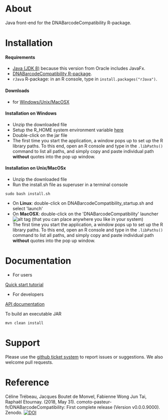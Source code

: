 About
=================

Java front-end for the DNABarcodeCompatibility R-package.


Installation 
================

#### Requirements

* [Java (JDK 8)](http://www.oracle.com/technetwork/java/javase/downloads/jdk8-downloads-2133151.html) because this version from Oracle includes JavaFx.
* [DNABarcodeCompatibility R-package](https://github.com/comoto-pasteur-fr/DNABarcodeCompatibility#installation).
* `rJava` R-package: in an R console, type in `install.packages("rJava")`. 


#### Downloads 

* for [Windows/Unix/MacOSX](https://www.dropbox.com/s/wa1thx156znjdbb/DNABarcodeCompatibility_Unix.zip?dl=0)

#### Installation on Windows 

* Unzip the downloaded file
* Setup the R_HOME system environment variable [here](https://github.com/comoto-pasteur-fr/DNABarcodeCompatibility_GUI/tree/master/installation/windows/set_RHOME.md)
* Double-click on the jar file 
* The first time you start the application, a window pops up to set up the R library paths. To this end, open an R console and type in the `.libPaths()` command to list all paths, and simply copy and paste individual path **without** quotes into the pop up window.

#### Installation on Unix/MacOSx

* Unzip the downloaded file
* Run the install.sh file as superuser in a terminal console
```
sudo bash install.sh
```
* On **Linux**: double-click on DNABarcodeCompatibility_startup.sh and select 'launch'
* On **MacOSX**: double-click on the 'DNABarcodeCompatibility' launcher ![alt tag](https://comoto-pasteur-fr.github.io/DNABarcodeCompatibility_GUI/applet.png) (that you can place anywhere you like in your system)
* The first time you start the application, a window pops up to set up the R library paths. To this end, open an R console and type in the `.libPaths()` command to list all paths, and simply copy and paste individual path **without** quotes into the pop up window.

Documentation
================

* For users

[Quick start tutorial](https://comoto-pasteur-fr.github.io/DNABarcodeCompatibility_GUI/tutorial.pdf)

* For developers

[API documentation](https://comoto-pasteur-fr.github.io/DNABarcodeCompatibility_GUI/)

To build an executable JAR 
```
mvn clean install
```

Support
=========

Please use the [github ticket system](https://github.com/comoto-pasteur-fr/DNABarcodeCompatibility_GUI/issues) to report issues or suggestions. 
We also welcome pull requests.



Reference
==========

Céline Trébeau, Jacques Boutet de Monvel, Fabienne Wong Jun Tai, Raphaël Etournay. (2018, May 31). comoto-pasteur-fr/DNABarcodeCompatibility: First complete release (Version v0.0.0.9000). Zenodo. [![DOI](https://zenodo.org/badge/DOI/10.5281/zenodo.1256863.svg)](https://doi.org/10.5281/zenodo.1256863)


